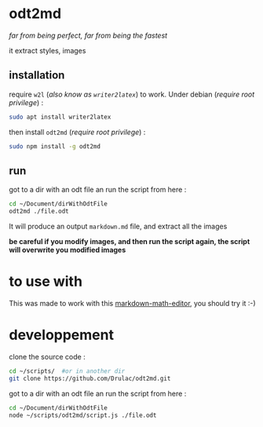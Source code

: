 # odt2md

_far from being perfect, far from being the fastest_

it extract styles, images

## installation

require `w2l` (_also know as `writer2latex`_) to work. Under debian (_require root privilege_) :
```bash
sudo apt install writer2latex
```

then install `odt2md` (_require root privilege_) :
```bash
sudo npm install -g odt2md
```

## run

got to a dir with an odt file an run the script from here :
```bash
cd ~/Document/dirWithOdtFile
odt2md ./file.odt
```

It will produce an output `markdown.md` file, and extract all the images

**be careful if you modify images, and then run the script again, the script will overwrite you modified images**

# to use with

This was made to work with this [markdown-math-editor](https://github.com/Drulac/markdown-math-editor/), you should try it :-)


# developpement

clone the source code :
```bash
cd ~/scripts/  #or in another dir
git clone https://github.com/Drulac/odt2md.git
```

got to a dir with an odt file an run the script from here :
```bash
cd ~/Document/dirWithOdtFile
node ~/scripts/odt2md/script.js ./file.odt
```

